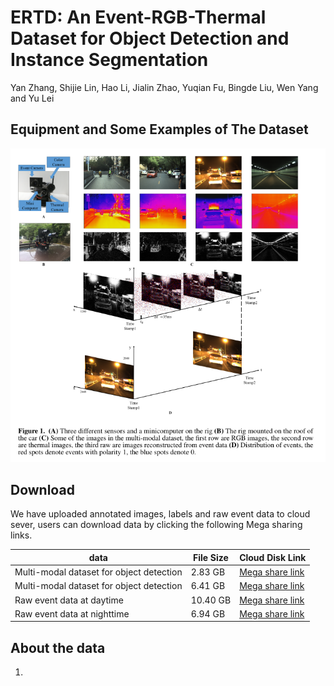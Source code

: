 # ERTD: An Event-RGB-Thermal Dataset for Object Detection and Instance Segmentation
Yan Zhang, Shijie Lin, Hao Li, Jialin Zhao, Yuqian Fu, Bingde Liu, Wen Yang and Yu Lei

## Equipment and Some Examples of The Dataset
![Alt text](https://github.com/ZyAndrew/ERTD/blob/master/images/figure1.png)
## Download
We have uploaded annotated images, labels and raw event data to cloud sever, users can download data by clicking the following Mega sharing links.


data | File Size |Cloud Disk Link
------------ | -------------| -------------
Multi-modal dataset for object detection | 2.83  GB |[Mega share link](https://mega.nz/#F!rZsi3I6J!AOdnsHfvqnR47Yc1YBIFtQ)
Multi-modal dataset for object detection | 6.41  GB |[Mega share link](https://mega.nz/#F!rZsi3I6J!AOdnsHfvqnR47Yc1YBIFtQ)
Raw event data at daytime | 10.40 GB |[Mega share link](https://mega.nz/#F!ef5ATKJQ!ovDXBeOEE0S-fc7REnZkHg)
Raw event data at nighttime | 6.94  GB |[Mega share link](https://mega.nz/#F!zPxCkIgT!cTKIO-ZkRvgz88r5oWOZJw)
## About the data
1.
